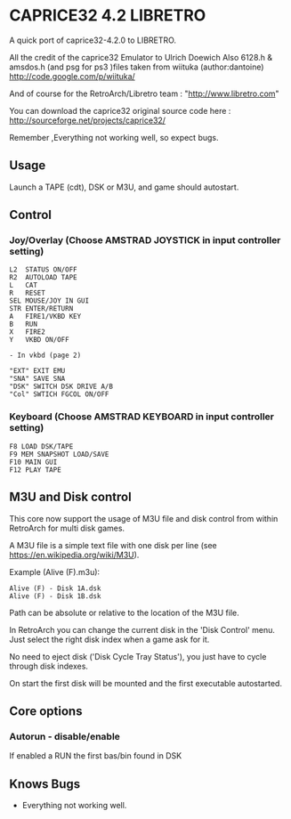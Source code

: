 
# CAPRICE32 4.2 LIBRETRO 
	 
A quick port of caprice32-4.2.0 to LIBRETRO.
	
All the credit of the caprice32 Emulator to Ulrich Doewich 
Also 6128.h & amsdos.h (and psg for ps3 )files taken from wiituka (author:dantoine)
http://code.google.com/p/wiituka/

And of course for the RetroArch/Libretro team : "http://www.libretro.com"

You can download the caprice32 original source code here :
	http://sourceforge.net/projects/caprice32/

Remember ,Everything not working well, so expect bugs.

## Usage 

Launch a TAPE (cdt), DSK or M3U, and game should autostart.

## Control

### Joy/Overlay  (Choose AMSTRAD JOYSTICK in input controller setting)

```
L2  STATUS ON/OFF
R2  AUTOLOAD TAPE
L   CAT
R   RESET
SEL MOUSE/JOY IN GUI
STR ENTER/RETURN
A   FIRE1/VKBD KEY
B   RUN
X   FIRE2
Y   VKBD ON/OFF

- In vkbd (page 2) 

"EXT" EXIT EMU
"SNA" SAVE SNA
"DSK" SWITCH DSK DRIVE A/B
"Col" SWTICH FGCOL ON/OFF
```

### Keyboard (Choose AMSTRAD KEYBOARD in input controller setting)

```
F8 LOAD DSK/TAPE
F9 MEM SNAPSHOT LOAD/SAVE
F10 MAIN GUI
F12 PLAY TAPE
```

## M3U and Disk control

This core now support the usage of M3U file and disk control from within RetroArch for multi disk games.

A M3U file is a simple text file with one disk per line (see https://en.wikipedia.org/wiki/M3U).

Example (Alive (F).m3u):
```
Alive (F) - Disk 1A.dsk
Alive (F) - Disk 1B.dsk
```
Path can be absolute or relative to the location of the M3U file.

In RetroArch you can change the current disk in the 'Disk Control' menu. Just select the right disk index when a game ask for it.

No need to eject disk ('Disk Cycle Tray Status'), you just have to cycle through disk indexes.

On start the first disk will be mounted and the first executable autostarted.

## Core options

### Autorun - 	disable/enable

If enabled a RUN the first bas/bin found in DSK

## Knows Bugs 

- Everything not working well.


